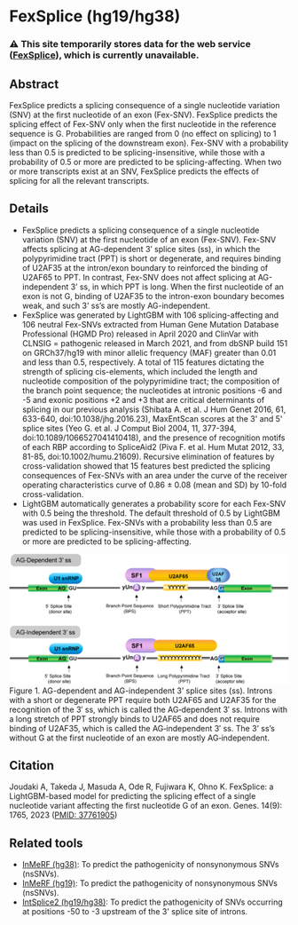 # FexSplice (hg19/hg38)
### :warning: This site temporarily stores data for the web service ([FexSplice](https://www.med.nagoya-u.ac.jp/neurogenetics/FexSplice/)), which is currently unavailable.
## Abstract
FexSplice predicts a splicing consequence of a single nucleotide variation (SNV) at the first nucleotide of an exon (Fex-SNV). FexSplice predicts the splicing effect of Fex-SNV only when the first nucleotide in the reference sequence is G. Probabilities are ranged from 0 (no effect on splicing) to 1 (impact on the splicing of the downstream exon). Fex-SNV with a probability less than 0.5 is predicted to be splicing-insensitive, while those with a probability of 0.5 or more are predicted to be splicing-affecting. When two or more transcripts exist at an SNV, FexSplice predicts the effects of splicing for all the relevant transcripts.
## Details
- FexSplice predicts a splicing consequence of a single nucleotide variation (SNV) at the first nucleotide of an exon (Fex-SNV). Fex-SNV affects splicing at AG-dependent 3’ splice sites (ss), in which the polypyrimidine tract (PPT) is short or degenerate, and requires binding of U2AF35 at the intron/exon boundary to reinforced the binding of U2AF65 to PPT. In contrast, Fex-SNV does not affect splicing at AG-independent 3’ ss, in which PPT is long. When the first nucleotide of an exon is not G, binding of U2AF35 to the intron-exon boundary becomes weak, and such 3’ ss’s are mostly AG-independent.
- FexSplice was generated by LightGBM with 106 splicing-affecting and 106 neutral Fex-SNVs extracted from Human Gene Mutation Database Professional (HGMD Pro) released in April 2020 and ClinVar with CLNSIG = pathogenic released in March 2021, and from dbSNP build 151 on GRCh37/hg19 with minor allelic frequency (MAF) greater than 0.01 and less than 0.5, respectively. A total of 115 features dictating the strength of splicing cis-elements, which included the length and nucleotide composition of the polypyrimidine tract; the composition of the branch point sequence; the nucleotides at intronic positions -6 and -5 and exonic positions +2 and +3 that are critical determinants of splicing in our previous analysis (Shibata A. et al. J Hum Genet 2016, 61, 633-640, doi:10.1038/jhg.2016.23), MaxEntScan scores at the 3' and 5' splice sites (Yeo G. et al. J Comput Biol 2004, 11, 377-394, doi:10.1089/1066527041410418), and the presence of recognition motifs of each RBP according to SpliceAid2 (Piva F. et al. Hum Mutat 2012, 33, 81-85, doi:10.1002/humu.21609). Recursive elimination of features by cross-validation showed that 15 features best predicted the splicing consequences of Fex-SNVs with an area under the curve of the receiver operating characteristics curve of 0.86 ± 0.08 (mean and SD) by 10-fold cross-validation.
- LightGBM automatically generates a probability score for each Fex-SNV with 0.5 being the threshold. The default threshold of 0.5 by LightGBM was used in FexSplice. Fex-SNVs with a probability less than 0.5 are predicted to be splicing-insensitive, while those with a probability of 0.5 or more are predicted to be splicing-affecting.

![Figure 1](/scripts/Fig-1.png)\
Figure 1. AG-dependent and AG-independent 3’ splice sites (ss). Introns with a short or degenerate PPT require both U2AF65 and U2AF35 for the recognition of the 3′ ss, which is called the AG‐dependent 3′ ss. Introns with a long stretch of PPT strongly binds to U2AF65 and does not require binding of U2AF35, which is called the AG‐independent 3′ ss. The 3’ ss’s without G at the first nucleotide of an exon are mostly AG‐independent.
## Citation
Joudaki A, Takeda J, Masuda A, Ode R, Fujiwara K, Ohno K. FexSplice: a LightGBM-based model for predicting the splicing effect of a single nucleotide variant affecting the first nucleotide G of an exon. Genes. 14(9): 1765, 2023 ([PMID: 37761905](https://pubmed.ncbi.nlm.nih.gov/37761905/))
## Related tools
- [InMeRF (hg38)](https://github.com/jtakeda-tokai/inmerf_hg38.git): To predict the pathogenicity of nonsynonymous SNVs (nsSNVs).
- [InMeRF (hg19)](https://github.com/jtakeda-tokai/inmerf_hg19.git): To predict the pathogenicity of nonsynonymous SNVs (nsSNVs).
- [IntSplice2 (hg19/hg38)](https://github.com/jtakeda-tokai/intsplice2.git): To predict the pathogenicity of SNVs occurring at positions -50 to -3 upstream of the 3' splice site of introns.
